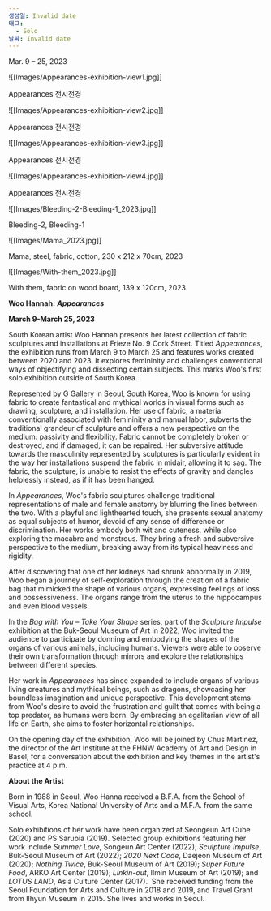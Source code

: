 ```yaml
---
생성일: Invalid date
태그:
  - Solo
날짜: Invalid date
---
```

Mar. 9 – 25, 2023

![[Images/Appearances-exhibition-view1.jpg]]

Appearances 전시전경

  

![[Images/Appearances-exhibition-view2.jpg]]

Appearances 전시전경

  

![[Images/Appearances-exhibition-view3.jpg]]

Appearances 전시전경

  

![[Images/Appearances-exhibition-view4.jpg]]

Appearances 전시전경

  

![[Images/Bleeding-2-Bleeding-1_2023.jpg]]

Bleeding-2, Bleeding-1

  

![[Images/Mama_2023.jpg]]

Mama, steel, fabric, cotton, 230 x 212 x 70cm, 2023

  

![[Images/With-them_2023.jpg]]

With them, fabric on wood board, 139 x 120cm, 2023

  

  

**Woo Hannah:** _**Appearances**_

**March 9-March 25, 2023**

South Korean artist Woo Hannah presents her latest collection of fabric sculptures and installations at Frieze No. 9 Cork Street. Titled _Appearances_, the exhibition runs from March 9 to March 25 and features works created between 2020 and 2023. It explores femininity and challenges conventional ways of objectifying and dissecting certain subjects. This marks Woo's first solo exhibition outside of South Korea.

Represented by G Gallery in Seoul, South Korea, Woo is known for using fabric to create fantastical and mythical worlds in visual forms such as drawing, sculpture, and installation. Her use of fabric, a material conventionally associated with femininity and manual labor, subverts the traditional grandeur of sculpture and offers a new perspective on the medium: passivity and flexibility. Fabric cannot be completely broken or destroyed, and if damaged, it can be repaired. Her subversive attitude towards the masculinity represented by sculptures is particularly evident in the way her installations suspend the fabric in midair, allowing it to sag. The fabric, the sculpture, is unable to resist the effects of gravity and dangles helplessly instead, as if it has been hanged.

In _Appearances_, Woo's fabric sculptures challenge traditional representations of male and female anatomy by blurring the lines between the two. With a playful and lighthearted touch, she presents sexual anatomy as equal subjects of humor, devoid of any sense of difference or discrimination. Her works embody both wit and cuteness, while also exploring the macabre and monstrous. They bring a fresh and subversive perspective to the medium, breaking away from its typical heaviness and rigidity.

After discovering that one of her kidneys had shrunk abnormally in 2019, Woo began a journey of self-exploration through the creation of a fabric bag that mimicked the shape of various organs, expressing feelings of loss and possessiveness. The organs range from the uterus to the hippocampus and even blood vessels.

In the _Bag with You – Take Your Shape_ series, part of the _Sculpture Impulse_ exhibition at the Buk-Seoul Museum of Art in 2022, Woo invited the audience to participate by donning and embodying the shapes of the organs of various animals, including humans. Viewers were able to observe their own transformation through mirrors and explore the relationships between different species.

Her work in _Appearances_ has since expanded to include organs of various living creatures and mythical beings, such as dragons, showcasing her boundless imagination and unique perspective. This development stems from Woo's desire to avoid the frustration and guilt that comes with being a top predator, as humans were born. By embracing an egalitarian view of all life on Earth, she aims to foster horizontal relationships.

On the opening day of the exhibition, Woo will be joined by Chus Martinez, the director of the Art Institute at the FHNW Academy of Art and Design in Basel, for a conversation about the exhibition and key themes in the artist's practice at 4 p.m.

**About the Artist**

Born in 1988 in Seoul, Woo Hanna received a B.F.A. from the School of Visual Arts, Korea National University of Arts and a M.F.A. from the same school.

Solo exhibitions of her work have been organized at Seongeun Art Cube (2020) and PS Sarubia (2019). Selected group exhibitions featuring her work include _Summer Love_, Songeun Art Center (2022); _Sculpture Impulse_, Buk-Seoul Museum of Art (2022); _2020 Next Code_, Daejeon Museum of Art (2020); _Nothing Twice_, Buk-Seoul Museum of Art (2019); _Super Future Food_, ARKO Art Center (2019); _Linkin-out_, Ilmin Museum of Art (2019); and _LOTUS LAND_, Asia Culture Center (2017).  She received funding from the Seoul Foundation for Arts and Culture in 2018 and 2019, and Travel Grant from Ilhyun Museum in 2015. She lives and works in Seoul.
